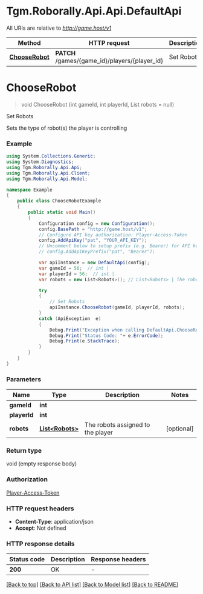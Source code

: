 # Tgm.Roborally.Api.Api.DefaultApi

All URIs are relative to *http://game.host/v1*

Method | HTTP request | Description
------------- | ------------- | -------------
[**ChooseRobot**](DefaultApi.md#chooserobot) | **PATCH** /games/{game_id}/players/{player_id} | Set Robots


<a name="chooserobot"></a>
# **ChooseRobot**
> void ChooseRobot (int gameId, int playerId, List<Robots> robots = null)

Set Robots

Sets the type of robot(s) the player is controlling

### Example
```csharp
using System.Collections.Generic;
using System.Diagnostics;
using Tgm.Roborally.Api.Api;
using Tgm.Roborally.Api.Client;
using Tgm.Roborally.Api.Model;

namespace Example
{
    public class ChooseRobotExample
    {
        public static void Main()
        {
            Configuration config = new Configuration();
            config.BasePath = "http://game.host/v1";
            // Configure API key authorization: Player-Access-Token
            config.AddApiKey("pat", "YOUR_API_KEY");
            // Uncomment below to setup prefix (e.g. Bearer) for API key, if needed
            // config.AddApiKeyPrefix("pat", "Bearer");

            var apiInstance = new DefaultApi(config);
            var gameId = 56;  // int | 
            var playerId = 56;  // int | 
            var robots = new List<Robots>(); // List<Robots> | The robots assigned to the player (optional) 

            try
            {
                // Set Robots
                apiInstance.ChooseRobot(gameId, playerId, robots);
            }
            catch (ApiException  e)
            {
                Debug.Print("Exception when calling DefaultApi.ChooseRobot: " + e.Message );
                Debug.Print("Status Code: "+ e.ErrorCode);
                Debug.Print(e.StackTrace);
            }
        }
    }
}
```

### Parameters

Name | Type | Description  | Notes
------------- | ------------- | ------------- | -------------
 **gameId** | **int**|  | 
 **playerId** | **int**|  | 
 **robots** | [**List&lt;Robots&gt;**](Robots.md)| The robots assigned to the player | [optional] 

### Return type

void (empty response body)

### Authorization

[Player-Access-Token](../README.md#Player-Access-Token)

### HTTP request headers

 - **Content-Type**: application/json
 - **Accept**: Not defined

### HTTP response details
| Status code | Description | Response headers |
|-------------|-------------|------------------|
| **200** | OK |  -  |

[[Back to top]](#) [[Back to API list]](../README.md#documentation-for-api-endpoints) [[Back to Model list]](../README.md#documentation-for-models) [[Back to README]](../README.md)

